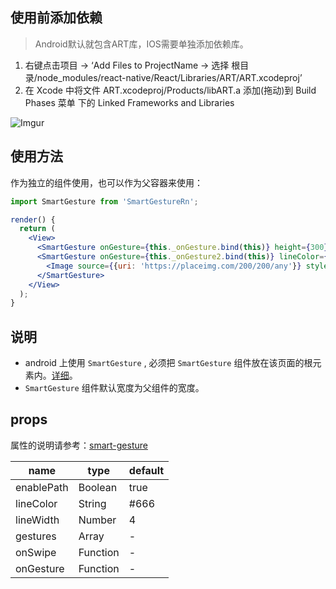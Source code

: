 ## 使用前添加依赖
> Android默认就包含ART库，IOS需要单独添加依赖库。

1. 右键点击项目 -> ‘Add Files to ProjectName -> 选择 根目录/node_modules/react-native/React/Libraries/ART/ART.xcodeproj’
2. 在 Xcode 中将文件 ART.xcodeproj/Products/libART.a 添加(拖动)到 Build Phases 菜单 下的 Linked Frameworks and Libraries

![Imgur](http://i.imgur.com/2dB4R0m.png)

## 使用方法
作为独立的组件使用，也可以作为父容器来使用：
```jsx
import SmartGesture from 'SmartGestureRn';

render() {
  return (
    <View>
      <SmartGesture onGesture={this._onGesture.bind(this)} height={300} onSwipe={this._onSwipe}/>
      <SmartGesture onGesture={this._onGesture2.bind(this)} lineColor={'#000'}>
        <Image source={{uri: 'https://placeimg.com/200/200/any'}} style={{width: 200,height:200,borderWidth:2}} />
      </SmartGesture>
    </View>
  );
}
```


## 说明
- android 上使用 `SmartGesture` , 必须把 `SmartGesture` 组件放在该页面的根元素内。[详细](./android.md)。
- `SmartGesture` 组件默认宽度为父组件的宽度。

## props
属性的说明请参考：[smart-gesture](https://github.com/ElemeFE/smart-gesture#configuration)

name       | type     | default
-----------|----------|----
enablePath | Boolean  | true
lineColor  | String   | #666
lineWidth  | Number   | 4
gestures   | Array    | -
onSwipe    | Function | -
onGesture  | Function | -
